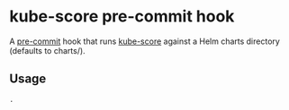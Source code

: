 # kube-score pre-commit hook

A [pre-commit](https://pre-commit.com/) hook that runs [kube-score](https://github.com/zegl/kube-score) against a Helm charts directory (defaults to charts/).

## Usage

```shell
.
```
